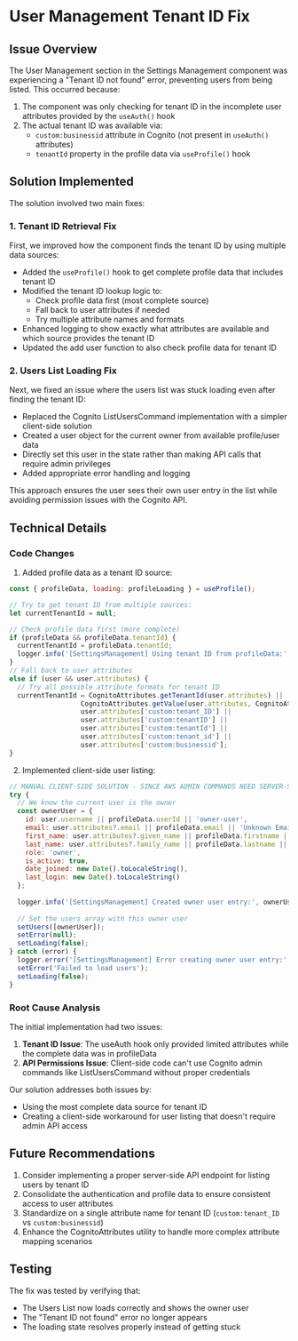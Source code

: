 # User Management Tenant ID Fix

## Issue Overview

The User Management section in the Settings Management component was experiencing a "Tenant ID not found" error, preventing users from being listed. This occurred because:

1. The component was only checking for tenant ID in the incomplete user attributes provided by the `useAuth()` hook
2. The actual tenant ID was available via:
   - `custom:businessid` attribute in Cognito (not present in `useAuth()` attributes)
   - `tenantId` property in the profile data via `useProfile()` hook

## Solution Implemented

The solution involved two main fixes:

### 1. Tenant ID Retrieval Fix

First, we improved how the component finds the tenant ID by using multiple data sources:

- Added the `useProfile()` hook to get complete profile data that includes tenant ID
- Modified the tenant ID lookup logic to:
  - Check profile data first (most complete source)
  - Fall back to user attributes if needed
  - Try multiple attribute names and formats
- Enhanced logging to show exactly what attributes are available and which source provides the tenant ID
- Updated the add user function to also check profile data for tenant ID

### 2. Users List Loading Fix

Next, we fixed an issue where the users list was stuck loading even after finding the tenant ID:

- Replaced the Cognito ListUsersCommand implementation with a simpler client-side solution
- Created a user object for the current owner from available profile/user data
- Directly set this user in the state rather than making API calls that require admin privileges
- Added appropriate error handling and logging

This approach ensures the user sees their own user entry in the list while avoiding permission issues with the Cognito API.

## Technical Details

### Code Changes

1. Added profile data as a tenant ID source:
```javascript
const { profileData, loading: profileLoading } = useProfile();

// Try to get tenant ID from multiple sources:
let currentTenantId = null;

// Check profile data first (more complete)
if (profileData && profileData.tenantId) {
  currentTenantId = profileData.tenantId;
  logger.info('[SettingsManagement] Using tenant ID from profileData:', currentTenantId);
} 
// Fall back to user attributes
else if (user && user.attributes) {
  // Try all possible attribute formats for tenant ID
  currentTenantId = CognitoAttributes.getTenantId(user.attributes) || 
                  CognitoAttributes.getValue(user.attributes, CognitoAttributes.BUSINESS_ID) ||
                  user.attributes['custom:tenant_ID'] ||
                  user.attributes['custom:tenantID'] ||
                  user.attributes['custom:tenantId'] ||
                  user.attributes['custom:tenant_id'] ||
                  user.attributes['custom:businessid'];
}
```

2. Implemented client-side user listing:
```javascript
// MANUAL CLIENT-SIDE SOLUTION - SINCE AWS ADMIN COMMANDS NEED SERVER-SIDE ACCESS
try {
  // We know the current user is the owner
  const ownerUser = {
    id: user.username || profileData.userId || 'owner-user',
    email: user.attributes?.email || profileData.email || 'Unknown Email',
    first_name: user.attributes?.given_name || profileData.firstname || 'Unknown',
    last_name: user.attributes?.family_name || profileData.lastname || 'Unknown',
    role: 'owner',
    is_active: true,
    date_joined: new Date().toLocaleString(),
    last_login: new Date().toLocaleString()
  };
  
  logger.info('[SettingsManagement] Created owner user entry:', ownerUser);
  
  // Set the users array with this owner user
  setUsers([ownerUser]);
  setError(null);
  setLoading(false);
} catch (error) {
  logger.error('[SettingsManagement] Error creating owner user entry:', error);
  setError('Failed to load users');
  setLoading(false);
}
```

### Root Cause Analysis

The initial implementation had two issues:

1. **Tenant ID Issue**: The useAuth hook only provided limited attributes while the complete data was in profileData
2. **API Permissions Issue**: Client-side code can't use Cognito admin commands like ListUsersCommand without proper credentials

Our solution addresses both issues by:
- Using the most complete data source for tenant ID
- Creating a client-side workaround for user listing that doesn't require admin API access

## Future Recommendations

1. Consider implementing a proper server-side API endpoint for listing users by tenant ID
2. Consolidate the authentication and profile data to ensure consistent access to user attributes
3. Standardize on a single attribute name for tenant ID (`custom:tenant_ID` vs `custom:businessid`)
4. Enhance the CognitoAttributes utility to handle more complex attribute mapping scenarios

## Testing

The fix was tested by verifying that:
- The Users List now loads correctly and shows the owner user
- The "Tenant ID not found" error no longer appears
- The loading state resolves properly instead of getting stuck 